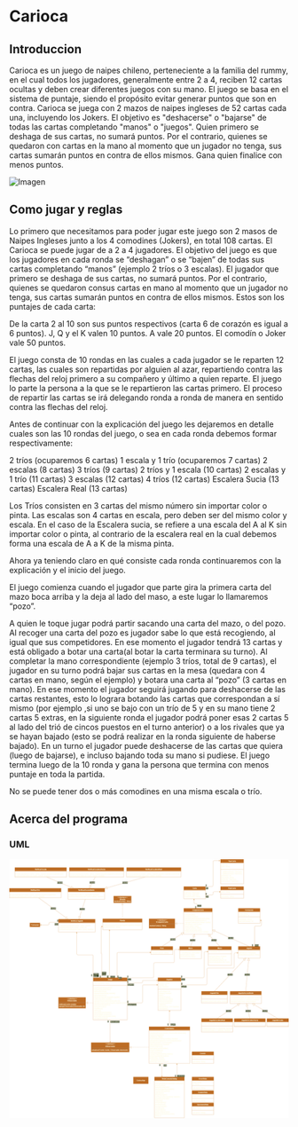 # Carioca

## Introduccion

Carioca es un juego de naipes chileno, perteneciente a la familia del rummy, en el cual todos los jugadores, generalmente entre 2 a 4, 
reciben 12 cartas ocultas y deben crear diferentes juegos con su mano. El juego se basa en el sistema de puntaje, siendo el propósito 
evitar generar puntos que son en contra. Carioca se juega con 2 mazos de naipes ingleses de 52 cartas cada una, incluyendo los Jokers.
El objetivo es "deshacerse" o "bajarse" de todas las cartas completando "manos" o "juegos". Quien primero se deshaga de sus cartas, 
no sumará puntos. Por el contrario, quienes se quedaron con cartas en la mano al momento que un jugador no tenga, sus cartas sumarán 
puntos en contra de ellos mismos. Gana quien finalice con menos puntos.

![Imagen](https://upload.wikimedia.org/wikipedia/commons/thumb/9/9a/3_playing_cards.jpg/1280px-3_playing_cards.jpg)
 
## Como jugar y reglas

Lo primero que necesitamos para poder jugar este juego son 2 masos de Naipes Ingleses junto a los 4 comodines (Jokers), en total 108 cartas.
El Carioca se puede jugar de a 2 a 4  jugadores.
El objetivo del juego es que los jugadores en cada ronda se “deshagan” o se “bajen” de todas sus cartas completando “manos” (ejemplo 2 tríos 
o 3 escalas). El jugador que primero se deshaga de sus cartas, no sumará puntos. Por el contrario, quienes se quedaron consus cartas en mano 
al momento que un jugador no tenga, sus cartas sumarán puntos en contra de ellos mismos. Estos son los puntajes de cada carta:

De la carta 2 al 10 son sus puntos respectivos (carta 6 de corazón es igual a 6 puntos).
J, Q y el K valen 10 puntos.
A vale 20 puntos.
El comodín o Joker vale 50 puntos.

El juego consta de 10 rondas en las cuales a cada jugador se le reparten 12 cartas, las cuales son repartidas por alguien al azar, repartiendo 
contra las flechas del reloj primero a su compañero y último a quien reparte. El juego lo parte la persona a la que se le repartieron las cartas primero.
El proceso de repartir las cartas se irá delegando ronda a ronda de  manera en sentido contra las flechas del reloj.

Antes de continuar con la explicación del juego les dejaremos en detalle cuales son las 10 rondas del juego, o sea en cada ronda debemos formar respectivamente:

2 tríos (ocuparemos 6 cartas)
1 escala y 1 trío (ocuparemos 7 cartas)
2 escalas (8 cartas)
3 tríos (9 cartas)
2 tríos y 1 escala (10 cartas)
2 escalas y 1 trío (11 cartas)
3 escalas (12 cartas)
4 tríos (12 cartas)
Escalera Sucia (13 cartas)
Escalera Real (13 cartas)

Los Tríos consisten en 3 cartas del mismo número sin importar color o pinta. Las escalas son 4 cartas en escala, pero deben ser del mismo color y escala. 
En el caso de la Escalera sucia, se refiere a una escala del A al K sin importar color o pinta, al contrario de la escalera real en la cual debemos forma 
una escala de A a K de la misma pinta.

Ahora ya teniendo claro en qué consiste cada ronda continuaremos con la explicación y el inicio del juego.

El juego comienza cuando el jugador que parte gira la primera carta del mazo  boca arriba  y la deja al lado del maso, a este lugar lo llamaremos “pozo”.

A quien le toque jugar podrá partir sacando una carta del mazo, o del pozo. Al recoger una carta del pozo es jugador sabe lo que está recogiendo, al igual
que sus competidores. En ese momento el jugador tendrá 13 cartas y está  obligado a botar una carta(al botar la carta terminara su turno).
Al completar la mano correspondiente (ejemplo 3 tríos, total de 9 cartas), el jugador en su turno podrá bajar sus cartas en la mesa (quedara con 4 cartas 
en mano, según el ejemplo) y botara una carta al “pozo” (3 cartas en mano).    En ese momento el jugador seguirá  jugando para deshacerse de las cartas restantes, 
esto lo lograra  botando las cartas que correspondan  a sí mismo (por ejemplo ,si uno se bajo con un trío de 5 y en su mano tiene 2 cartas 5 extras, en la siguiente 
ronda el jugador podrá poner esas 2 cartas 5 al lado del trió de cincos puestos en el turno anterior)  o a los rivales que ya se hayan bajado (esto se podrá realizar 
en la ronda siguiente de haberse bajado).
En un turno el jugador puede deshacerse de las cartas que quiera (luego de bajarse), e incluso bajando toda su mano si pudiese.
El juego termina luego de la 10 ronda y gana la persona que  termina con  menos puntaje en toda la partida.

No se puede tener dos o más comodines en una misma escala o trío.

## Acerca del programa

### UML

![Imagen](https://github.com/Neielmonti/TPIntegradorPoo/blob/main/UML/UML%20Integrador%20pruebita.png)
